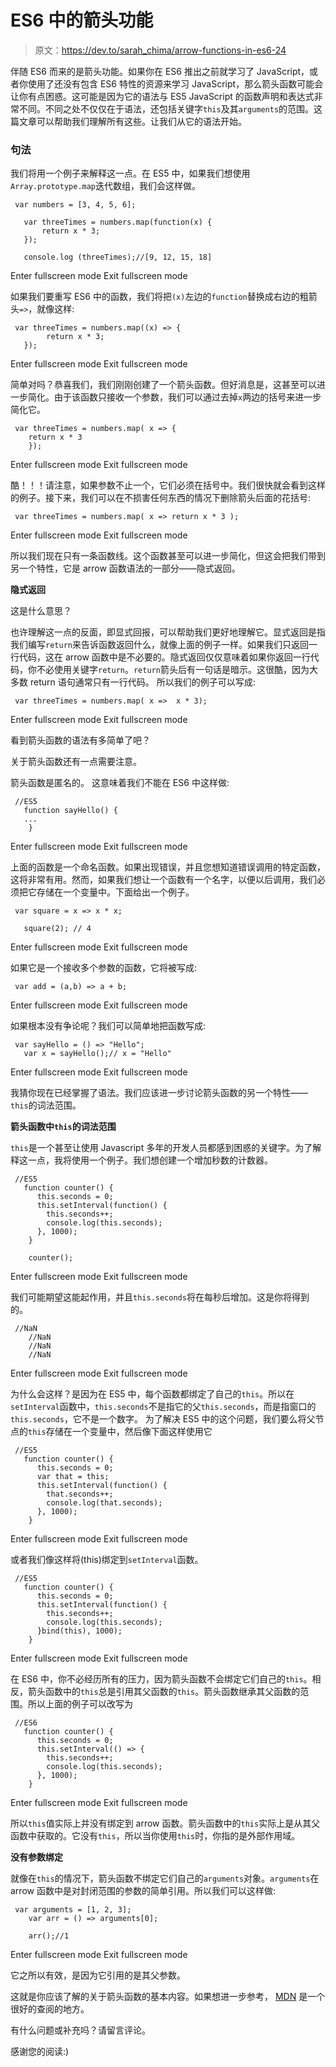 # ES6 中的箭头功能

> 原文：<https://dev.to/sarah_chima/arrow-functions-in-es6-24>

伴随 ES6 而来的是箭头功能。如果你在 ES6 推出之前就学习了 JavaScript，或者你使用了还没有包含 ES6 特性的资源来学习 JavaScript，那么箭头函数可能会让你有点困惑。这可能是因为它的语法与 ES5 JavaScript 的函数声明和表达式非常不同。不同之处不仅仅在于语法，还包括关键字`this`及其`arguments`的范围。这篇文章可以帮助我们理解所有这些。让我们从它的语法开始。

### 句法

我们将用一个例子来解释这一点。在 ES5 中，如果我们想使用`Array.prototype.map`迭代数组，我们会这样做。

```
 var numbers = [3, 4, 5, 6];

   var threeTimes = numbers.map(function(x) {
       return x * 3;
   });

   console.log (threeTimes);//[9, 12, 15, 18] 
```

Enter fullscreen mode Exit fullscreen mode

如果我们要重写 ES6 中的函数，我们将把`(x)`左边的`function`替换成右边的粗箭头`=>`，就像这样:

```
 var threeTimes = numbers.map((x) => {
        return x * 3;
   }); 
```

Enter fullscreen mode Exit fullscreen mode

简单对吗？恭喜我们，我们刚刚创建了一个箭头函数。但好消息是，这甚至可以进一步简化。由于该函数只接收一个参数，我们可以通过去掉`x`两边的括号来进一步简化它。

```
 var threeTimes = numbers.map( x => {
    return x * 3
    }); 
```

Enter fullscreen mode Exit fullscreen mode

酷！！！请注意，如果参数不止一个，它们必须在括号中。我们很快就会看到这样的例子。接下来，我们可以在不损害任何东西的情况下删除箭头后面的花括号:

```
 var threeTimes = numbers.map( x => return x * 3 ); 
```

Enter fullscreen mode Exit fullscreen mode

所以我们现在只有一条函数线。这个函数甚至可以进一步简化，但这会把我们带到另一个特性，它是 arrow 函数语法的一部分——隐式返回。

**隐式返回**

这是什么意思？

也许理解这一点的反面，即显式回报，可以帮助我们更好地理解它。显式返回是指我们编写`return`来告诉函数返回什么，就像上面的例子一样。如果我们只返回一行代码，这在 arrow 函数中是不必要的。隐式返回仅仅意味着如果你返回一行代码，你不必使用关键字`return`。`return`箭头后有一句话是暗示。这很酷，因为大多数 return 语句通常只有一行代码。
所以我们的例子可以写成:

```
 var threeTimes = numbers.map( x =>  x * 3); 
```

Enter fullscreen mode Exit fullscreen mode

看到箭头函数的语法有多简单了吧？

关于箭头函数还有一点需要注意。

箭头函数是匿名的。
这意味着我们不能在 ES6 中这样做:

```
 //ES5
   function sayHello() {
   ... 
    } 
```

Enter fullscreen mode Exit fullscreen mode

上面的函数是一个命名函数。如果出现错误，并且您想知道错误调用的特定函数，这将非常有用。然而，如果我们想让一个函数有一个名字，以便以后调用，我们必须把它存储在一个变量中。下面给出一个例子。

```
 var square = x => x * x;

   square(2); // 4 
```

Enter fullscreen mode Exit fullscreen mode

如果它是一个接收多个参数的函数，它将被写成:

```
 var add = (a,b) => a + b; 
```

Enter fullscreen mode Exit fullscreen mode

如果根本没有争论呢？我们可以简单地把函数写成:

```
 var sayHello = () => "Hello";
   var x = sayHello();// x = "Hello" 
```

Enter fullscreen mode Exit fullscreen mode

我猜你现在已经掌握了语法。我们应该进一步讨论箭头函数的另一个特性——`this`的词法范围。

**箭头函数中`this`的词法范围**

`this`是一个甚至让使用 Javascript 多年的开发人员都感到困惑的关键字。为了解释这一点，我将使用一个例子。我们想创建一个增加秒数的计数器。

```
 //ES5
   function counter() {
      this.seconds = 0;
      this.setInterval(function() {
        this.seconds++;
        console.log(this.seconds);
      }, 1000); 
    }

    counter(); 
```

Enter fullscreen mode Exit fullscreen mode

我们可能期望这能起作用，并且`this.seconds`将在每秒后增加。这是你将得到的。

```
 //NaN
    //NaN
    //NaN
    //NaN 
```

Enter fullscreen mode Exit fullscreen mode

为什么会这样？是因为在 ES5 中，每个函数都绑定了自己的`this`。所以在`setInterval`函数中，`this.seconds`不是指它的父`this.seconds`，而是指窗口的`this.seconds`，它不是一个数字。
为了解决 ES5 中的这个问题，我们要么将父节点的`this`存储在一个变量中，然后像下面这样使用它

```
 //ES5
   function counter() {
      this.seconds = 0;
      var that = this;
      this.setInterval(function() {
        that.seconds++;
        console.log(that.seconds);
      }, 1000); 
    } 
```

Enter fullscreen mode Exit fullscreen mode

或者我们像这样将(this)绑定到`setInterval`函数。

```
 //ES5
   function counter() {
      this.seconds = 0;
      this.setInterval(function() {
        this.seconds++;
        console.log(this.seconds);
      }bind(this), 1000); 
    } 
```

Enter fullscreen mode Exit fullscreen mode

在 ES6 中，你不必经历所有的压力，因为箭头函数不会绑定它们自己的`this`。相反，箭头函数中的`this`总是引用其父函数的`this`。箭头函数继承其父函数的范围。所以上面的例子可以改写为

```
 //ES6
   function counter() {
      this.seconds = 0;
      this.setInterval(() => {
        this.seconds++;
        console.log(this.seconds);
      }, 1000); 
    } 
```

Enter fullscreen mode Exit fullscreen mode

所以`this`值实际上并没有绑定到 arrow 函数。箭头函数中的`this`实际上是从其父函数中获取的。它没有`this`，所以当你使用`this`时，你指的是外部作用域。

**没有参数绑定**

就像在`this`的情况下，箭头函数不绑定它们自己的`arguments`对象。`arguments`在 arrow 函数中是对封闭范围的参数的简单引用。所以我们可以这样做:

```
 var arguments = [1, 2, 3];
    var arr = () => arguments[0];

    arr();//1 
```

Enter fullscreen mode Exit fullscreen mode

它之所以有效，是因为它引用的是其父参数。

这就是你应该了解的关于箭头函数的基本内容。如果想进一步参考， [MDN](https://developer.mozilla.org/en-US/docs/Web/JavaScript/Reference/Functions/Arrow_functions) 是一个很好的查阅的地方。

有什么问题或补充吗？请留言评论。

感谢您的阅读:)